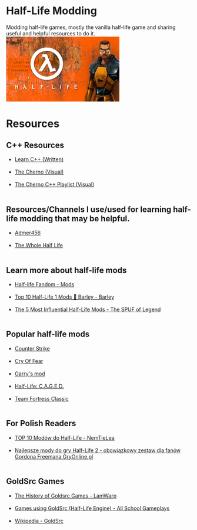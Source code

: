 # Half-Life Modding
Modding half-life games, mostly the vanilla half-life game and sharing useful and helpful resources to do it.
<img src="capsule_616x353.jpg" alt="Half Life" title="Half Life" width="308" heigth="176"/>

# Resources

## C++ Resources
<ul>
  <li> <a href="https://www.learncpp.com/" target="_blank">Learn C++ (Written)</a></li><br>
  <li> <a href="https://www.youtube.com/channel/UCQ-W1KE9EYfdxhL6S4twUNw" target="_blank">The Cherno (Visual)</a></li><br>
  <li> <a href="https://www.youtube.com/watch?v=18c3MTX0PK0&list=PLlrATfBNZ98dudnM48yfGUldqGD0S4FFb" target="_blank">The Cherno C++ Playlist (Visual)</a></li><br>
</ul>

## Resources/Channels I use/used for learning half-life modding that may be helpful.
<ul>
  <li> <a href="https://www.youtube.com/c/Admer456" target="_blank">Admer456</a></li><br>
  <li> <a href="https://twhl.info/wiki/page/Tutorial%3A_Setting_up_a_Mod%3A_Part_1_-_Custom_Game_feature" target="_blank">The Whole Half Life</a></li><br>
</ul>

## Learn more about half-life mods
<ul>
  <li> <a href="https://half-life.fandom.com/wiki/Mods" target="_blank">Half-life Fandom - Mods</a></li><br>
  <li> <a href="https://youtu.be/IW6fAhH0sos" target="_blank">Top 10 Half-Life 1 Mods 🔶 Barley - Barley</a></li><br>
  <li> <a href="https://youtu.be/gHlqaEG0TJg" target="_blank">The 5 Most Influential Half-Life Mods - The SPUF of Legend</a></li><br>
</ul>

## Popular half-life mods
<ul>
  <li><a href="https://counterstrike.fandom.com/wiki/Counter-Strike" target="_blank">Counter Strike</a></li><br>
  <li> <a href="https://cry-of-fear.fandom.com/wiki/Cry_of_Fear" target="_blank">Cry Of Fear</a></li><br>
  <li><a href="https://en.wikipedia.org/wiki/Garry%27s_Mod" target="_blank">Garry's mod</a></li><br>
  <li> <a href="https://en.wikipedia.org/wiki/Half-Life:_C.A.G.E.D." target="_blank">Half-Life: C.A.G.E.D.</a></li><br>
  <li> <a href="https://wiki.teamfortress.com/wiki/Team_Fortress_Classic" target="_blank">Team Fortress Classic</a></li><br>
</ul>

## For Polish Readers
<ul>
  <li><a href="https://www.youtube.com/watch?v=vaTXAVgUGz8" target="_blank">TOP 10 Modów do Half-Life - NemTieLea</a></li><br>
  <li><a href="https://www.gry-online.pl/S018.asp?ID=962" target="_blank">Najlepsze mody do gry Half-Life 2 - obowiązkowy zestaw dla fanów Gordona Freemana GryOnline.pl</a></li><br>
</ul>

## GoldSrc Games
<ul>
  <li> <a href="https://youtu.be/Ld5NY3L5iao" target="_blank">The History of Goldsrc Games - LamWarp</a></li><br>
  <li><a href="https://www.youtube.com/watch?v=rG7WtxmCYaY" target="_blank">Games using GoldSrc (Half-Life Engine) - All School Gameplays</a></li><br>
  <li> <a href="https://en.wikipedia.org/wiki/GoldSrc" target="_blank">Wikipedia - GoldSrc</a></li><br>
</ul>



